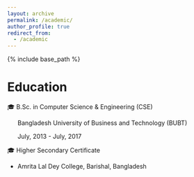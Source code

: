 ```yaml
---
layout: archive
permalink: /academic/
author_profile: true
redirect_from:
  - /academic
---
```


{% include base_path %}

Education
======
🎓 B.Sc. in Computer Science & Engineering (CSE) 
<ul>Bangladesh University of Business and Technology (BUBT) </ul>
  <ul>July, 2013 - July, 2017 </ul>


🎓 Higher Secondary Certificate 
   - Amrita Lal Dey College, Barishal, Bangladesh
 

    



